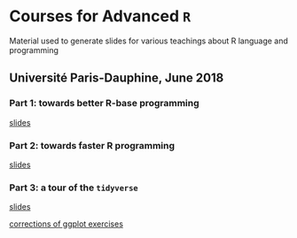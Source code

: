 # Courses for Advanced `R`

Material used to generate slides for various teachings about R language and programming

## Université Paris-Dauphine, June 2018

### Part 1: towards better R-base programming

[slides](https://github.com/jchiquet/CourseAdvancedR/raw/master/201806_Dauphine/R_base_programming.pdf)

### Part 2: towards faster R programming 

[slides](https://github.com/jchiquet/CourseAdvancedR/raw/master/201806_Dauphine/R_faster_programming.pdf)

### Part 3: a tour of the `tidyverse`

[slides](https://github.com/jchiquet/CourseAdvancedR/raw/master/201806_Dauphine/R_intro_tidyverse.pdf)

[corrections of ggplot exercises](https://github.com/jchiquet/CourseAdvancedR/raw/master/201806_Dauphine/correction_exo_ggplot.Rmd)
